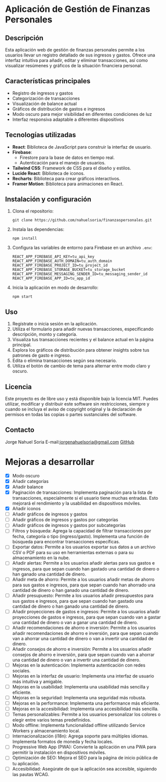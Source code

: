 # Aplicación de Gestión de Finanzas Personales

## Descripción
Esta aplicación web de gestión de finanzas personales permite a los usuarios llevar un registro detallado de sus ingresos y gastos. Ofrece una interfaz intuitiva para añadir, editar y eliminar transacciones, así como visualizar resúmenes y gráficos de la situación financiera personal.

## Características principales
- Registro de ingresos y gastos
- Categorización de transacciones
- Visualización de balance actual
- Gráficos de distribución de gastos e ingresos
- Modo oscuro para mejor visibilidad en diferentes condiciones de luz
- Interfaz responsiva adaptable a diferentes dispositivos

## Tecnologías utilizadas
- **React**: Biblioteca de JavaScript para construir la interfaz de usuario.
- **Firebase**:
  - Firestore para la base de datos en tiempo real.
  - Autenticación para el manejo de usuarios.
- **Tailwind CSS**: Framework de CSS para el diseño y estilos.
- **Lucide React**: Biblioteca de iconos.
- **Recharts**: Biblioteca para crear gráficos interactivos.
- **Framer Motion**: Biblioteca para animaciones en React.

## Instalación y configuración
1. Clona el repositorio:
   ```
   git clone https://github.com/nahuelsoria/finanzaspersonales.git
   ```
2. Instala las dependencias:
   ```
   npm install
   ```
3. Configura las variables de entorno para Firebase en un archivo `.env`:
   ```
   REACT_APP_FIREBASE_API_KEY=tu_api_key
   REACT_APP_FIREBASE_AUTH_DOMAIN=tu_auth_domain
   REACT_APP_FIREBASE_PROJECT_ID=tu_project_id
   REACT_APP_FIREBASE_STORAGE_BUCKET=tu_storage_bucket
   REACT_APP_FIREBASE_MESSAGING_SENDER_ID=tu_messaging_sender_id
   REACT_APP_FIREBASE_APP_ID=tu_app_id
   ```
4. Inicia la aplicación en modo de desarrollo:
   ```
   npm start
   ```

## Uso
1. Regístrate o inicia sesión en la aplicación.
2. Utiliza el formulario para añadir nuevas transacciones, especificando descripción, monto y categoría.
3. Visualiza tus transacciones recientes y el balance actual en la página principal.
4. Explora los gráficos de distribución para obtener insights sobre tus patrones de gasto e ingreso.
5. Edita o elimina transacciones según sea necesario.
6. Utiliza el botón de cambio de tema para alternar entre modo claro y oscuro.

## Licencia
Este proyecto es de libre uso y está disponible bajo la licencia MIT. Puedes utilizar, modificar y distribuir este software sin restricciones, siempre y cuando se incluya el aviso de copyright original y la declaración de permisos en todas las copias o partes sustanciales del software.

## Contacto
Jorge Nahuel Soria
E-mail:jorgenahuelsoria@gmail.com
[GitHub](https://github.com/nahuelsoria/)

# Mejoras a desarrollar

- [X] Modo oscuro
- [X] Añadir categorías
- [X] Añadir balance
- [X] Paginación de transacciones: Implementa paginación para la lista de transacciones, especialmente si el usuario tiene muchas entradas. Esto mejorará el rendimiento y la usabilidad en dispositivos móviles.
- [X] Añadir iconos
- [ ] Añadir gráficos de ingresos y gastos
- [ ] Añadir gráficos de ingresos y gastos por categorías
- [ ] Añadir gráficos de ingresos y gastos por subcategorías
- [ ] Filtros y búsqueda: Agrega la capacidad de filtrar transacciones por fecha, categoría o tipo (ingreso/gasto). Implementa una función de búsqueda para encontrar transacciones específicas.
- [ ] Exportar datos: Permite a los usuarios exportar sus datos a un archivo CSV o PDF para su uso en herramientas externas o para su almacenamiento en la nube.
- [ ] Añadir alertas: Permite a los usuarios añadir alertas para sus gastos e ingresos, para que sepan cuando han gastado una cantidad de dinero o han ganado una cantidad de dinero.
- [ ] Añadir meta de ahorro: Permite a los usuarios añadir metas de ahorro para sus gastos e ingresos, para que sepan cuando han ahorrado una cantidad de dinero o han ganado una cantidad de dinero.
- [ ] Añadir presupuesto: Permite a los usuarios añadir presupuestos para sus gastos e ingresos, para que sepan cuando han gastado una cantidad de dinero o han ganado una cantidad de dinero.
- [ ] Añadir proyecciones de gastos e ingresos: Permite a los usuarios añadir proyecciones de gastos e ingresos, para que sepan cuando van a gastar una cantidad de dinero o van a ganar una cantidad de dinero.
- [ ] Añadir recomendaciones de ahorro e inversión: Permite a los usuarios añadir recomendaciones de ahorro e inversión, para que sepan cuando van a ahorrar una cantidad de dinero o van a invertir una cantidad de dinero.
- [ ] Añadir consejos de ahorro e inversión: Permite a los usuarios añadir consejos de ahorro e inversión, para que sepan cuando van a ahorrar una cantidad de dinero o van a invertir una cantidad de dinero.
- [ ] Mejoras en la autenticación: Implementa autenticación con redes sociales.
- [ ] Mejoras en la interfaz de usuario: Implementa una interfaz de usuario más intuitiva y amigable.
- [ ] Mejoras en la usabilidad: Implementa una usabilidad más sencilla y eficiente.
- [ ] Mejoras en la seguridad: Implementa una seguridad más robusta.
- [ ] Mejoras en la performance: Implementa una performance más eficiente.
- [ ] Mejoras en la accesibilidad: Implementa una accesibilidad más sencilla.
- [ ] Temas personalizables: Permite a los usuarios personalizar los colores o elegir entre varios temas predefinidos.
- [ ] Modo offline: Implementa funcionalidad offline utilizando Service Workers y almacenamiento local.
- [ ] Internacionalización (i18n): Agrega soporte para múltiples idiomas. Implementa formatos de moneda y fecha locales.
- [ ] Progressive Web App (PWA): Convierte la aplicación en una PWA para permitir la instalación en dispositivos móviles.
- [ ] Optimización de SEO: Mejora el SEO para la página de inicio pública de tu aplicación.
- [ ] Accesibilidad: Asegúrate de que la aplicación sea accesible, siguiendo las pautas WCAG.